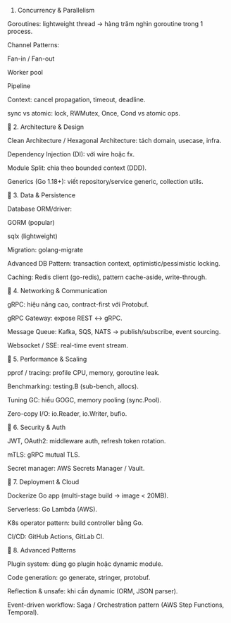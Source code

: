 1. Concurrency & Parallelism

Goroutines: lightweight thread → hàng trăm nghìn goroutine trong 1 process.

Channel Patterns:

Fan-in / Fan-out

Worker pool

Pipeline

Context: cancel propagation, timeout, deadline.

sync vs atomic: lock, RWMutex, Once, Cond vs atomic ops.

🔹 2. Architecture & Design

Clean Architecture / Hexagonal Architecture: tách domain, usecase, infra.

Dependency Injection (DI): với wire
 hoặc fx.

Module Split: chia theo bounded context (DDD).

Generics (Go 1.18+): viết repository/service generic, collection utils.

🔹 3. Data & Persistence

Database ORM/driver:

GORM
 (popular)

sqlx
 (lightweight)

Migration: golang-migrate

Advanced DB Pattern: transaction context, optimistic/pessimistic locking.

Caching: Redis client (go-redis), pattern cache-aside, write-through.

🔹 4. Networking & Communication

gRPC: hiệu năng cao, contract-first với Protobuf.

gRPC Gateway: expose REST ↔ gRPC.

Message Queue: Kafka, SQS, NATS → publish/subscribe, event sourcing.

Websocket / SSE: real-time event stream.

🔹 5. Performance & Scaling

pprof / tracing: profile CPU, memory, goroutine leak.

Benchmarking: testing.B (sub-bench, allocs).

Tuning GC: hiểu GOGC, memory pooling (sync.Pool).

Zero-copy I/O: io.Reader, io.Writer, bufio.

🔹 6. Security & Auth

JWT, OAuth2: middleware auth, refresh token rotation.

mTLS: gRPC mutual TLS.

Secret manager: AWS Secrets Manager / Vault.

🔹 7. Deployment & Cloud

Dockerize Go app (multi-stage build → image < 20MB).

Serverless: Go Lambda (AWS).

K8s operator pattern: build controller bằng Go.

CI/CD: GitHub Actions, GitLab CI.

🔹 8. Advanced Patterns

Plugin system: dùng go plugin hoặc dynamic module.

Code generation: go generate, stringer, protobuf.

Reflection & unsafe: khi cần dynamic (ORM, JSON parser).

Event-driven workflow: Saga / Orchestration pattern (AWS Step Functions, Temporal).
